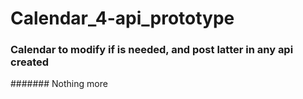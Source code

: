 # Calendar_4-api_prototype

### Calendar to modify if is needed, and post latter in any api created

####### Nothing more

